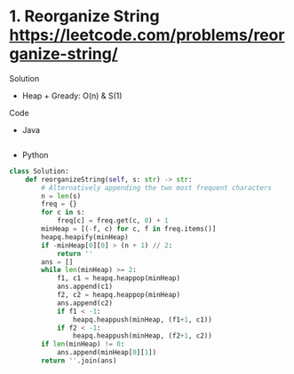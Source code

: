 # 1. Reorganize String https://leetcode.com/problems/reorganize-string/

Solution

- Heap + Gready: O(n) & S(1)

Code

- Java

```java

```

- Python

```python
class Solution:
    def reorganizeString(self, s: str) -> str:
        # Alternatively appending the two most frequent characters
        n = len(s)
        freq = {}
        for c in s:
            freq[c] = freq.get(c, 0) + 1
        minHeap = [(-f, c) for c, f in freq.items()]
        heapq.heapify(minHeap)
        if -minHeap[0][0] > (n + 1) // 2:
            return ''
        ans = []
        while len(minHeap) >= 2:
            f1, c1 = heapq.heappop(minHeap)
            ans.append(c1)
            f2, c2 = heapq.heappop(minHeap)
            ans.append(c2)
            if f1 < -1:
                heapq.heappush(minHeap, (f1+1, c1))
            if f2 < -1:
                heapq.heappush(minHeap, (f2+1, c2))
        if len(minHeap) != 0:
            ans.append(minHeap[0][1])
        return ''.join(ans)
```
